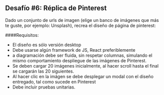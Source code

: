## Desafío #6: Réplica de Pinterest

Dado un conjunto de urls de imagen (elige un banco de imágenes que más te guste, por ejemplo: Unsplash), recrea el diseño de página de pinterest:

####Requisitos:

- El diseño es sólo versión desktop
- Debe usarse algún framework de JS, React preferiblemente
- a diagramación debe ser fluida, sin respetar columnas, simulando el mismo comportamiento despliegue de las imágenes de Pinterest.
- Se deben cargar 20 imágenes inicialmente, al hacer scroll hasta el final se cargarán las 20 siguientes.
- Al hacer clic en la imágen se debe desplegar un modal con el diseño entregado, tal como sucede en Pinterest
- Debe incluir pruebas unitarias.

